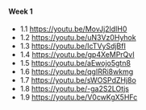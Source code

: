 
#### Week 1

- 1.1 https://youtu.be/MovJj2ldIH0 
- 1.2 https://youtu.be/uN3Vz0Hyhok
- 1.3 https://youtu.be/IcTVySdjBfI
- 1.4 https://youtu.be/gp4XeMPrQvI
- 1.5 https://youtu.be/aEwojo5gtn8
- 1.6 https://youtu.be/qgIRRi8wkmg
- 1.7 https://youtu.be/sWOSPdZHj8o
- 1.8 https://youtu.be/-ga2S2LOtjs
- 1.9 https://youtu.be/V0cwKgX5HFc



